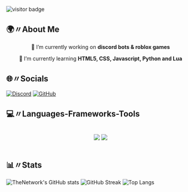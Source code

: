 ![visitor badge](https://visitor-badge.laobi.icu/badge?page_id=systemsps.systemsps)

## 🌍〃About Me

<div align="center">
 
 🔭 I’m currently working on **discord bots & roblox games**
 
 🌱 I’m currently learning **HTML5, CSS, Javascript, Python and Lua**

</div>

## 🌐〃Socials

[![Discord](https://img.shields.io/badge/-Discord-5865F2?style=flat-square&logo=Discord&logoColor=white)](https://discord.com/users/1200909869872586752)
[![GitHub](https://img.shields.io/badge/-GitHub-181717?style=flat-square&logo=GitHub&logoColor=white)](https://github.com/systemsps)

## 💻〃Languages-Frameworks-Tools
<br/>
<div align="center">
    <img src="https://skillicons.dev/icons?i=html,css,vscode,github,figma," />
    <img src="https://skillicons.dev/icons?i=nodejs,python,javascript,lua" /><br>
</div>
<br/>

## 📊〃Stats

![TheNetwork's GitHub stats](https://github-readme-stats.vercel.app/api?username=systemsps&show_icons=true&theme=radical)
![GitHub Streak](https://github-readme-streak-stats.herokuapp.com/?user=systemsps&theme=radical)
![Top Langs](https://github-readme-stats.vercel.app/api/top-langs/?username=systemsps&theme=radical)

